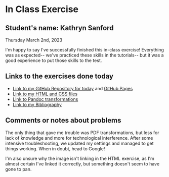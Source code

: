 # In Class Exercise
## Student's name: Kathryn Sanford 

Thursday March 2nd, 2023 

I'm happy to say I've successfully finished this in-class exercise! Everything was as expected-- we've practiced these skills in the tutorials-- but it was a good experience to put those skills to the test.

## Links to the exercises done today 

- [Link to my GitHub Repository for today](https://www.github.com/kes151/DHExercise) and [GitHub Pages](/DHExercise)
- [Link to my HTML and CSS files](/DHExercise/exercise2.html)
- [Link to Pandoc transformations](/DHExercise/pandoc_transformations.zip)
- [Link to my Bibliography](/DHExercise/bibliography.html)

## Comments or notes about problems 

The only thing that gave me trouble was PDF transformations, but less for lack of knowledge and more for technological interference. After some intensive troubleshooting, we updated my settings and managed to get things working. When in doubt, head to Google!

I'm also unsure why the image isn't linking in the HTML exercise, as I'm almost certain I've linked it correctly, but something doesn't seem to have gone to pan.
